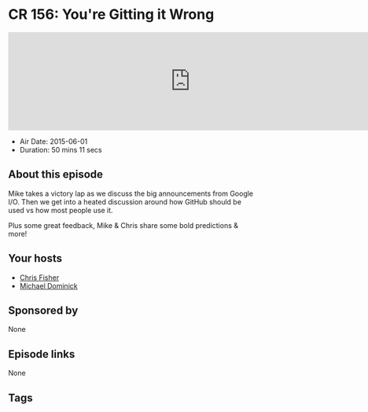 # CR 156: You're Gitting it Wrong

<iframe src="https://player.fireside.fm/v2/MLf2ZzhC+Y_LQhzKx?theme=dark" width="740" height="200" frameborder="0" scrolling="no"></iframe>

* Air Date: 2015-06-01
* Duration: 50 mins 11 secs

## About this episode

Mike takes a victory lap as we discuss the big announcements from Google I/O. Then we get into a heated discussion around how GitHub should be used vs how most people use it.

Plus some great feedback, Mike & Chris share some bold predictions & more!

## Your hosts
* [Chris Fisher](https://coder.show/hosts/chrislas)
* [Michael Dominick](https://coder.show/hosts/michael)

## Sponsored by

None



## Episode links

None



## Tags

